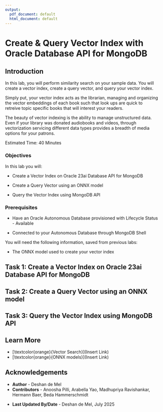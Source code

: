 ```yaml
---
output: 
  pdf_document: default
  html_document: default
---
```


# Create & Query Vector Index with Oracle Database API for MongoDB

## Introduction

In this lab, you will perform similarity search on your sample data. You will create a vector index, create a query vector, and query your vector index.

Simply put, your vector index acts as the librarian, managing and organizing the vector embeddings of each book such that look ups are quick to retreive topic specific books that will interest your readers. 

The beauty of vector indexing is the ability to manage unstructured data. Even if your library was donated audiobooks and videos, through vectorization servicing different data types provides a breadth of media options for your patrons.

Estimated Time: 40 Minutes

### Objectives

In this lab you will:

* Create a Vector Index on Oracle 23ai Database API for MongoDB

* Create a Query Vector using an ONNX model

* Query the Vector Index using MongoDB API

### Prerequisites

* Have an Oracle Autonomous Database provisioned with Lifecycle Status - Available

* Connected to your Autonomous Database through MongoDB Shell

You will need the following information, saved from previous labs:

* The ONNX model used to create your vector index

## Task 1: Create a Vector Index on Oracle 23ai Database API for MongoDB

## Task 2: Create a Query Vector using an ONNX model

## Task 3: Query the Vector Index using MongoDB API

## Learn More

* [\textcolor{orange}{Vector Search}](Insert Link)
* [\textcolor{orange}{ONNX models}](Insert Link)

## Acknowledgements

* **Author** - Deshan de Mel
* **Contributors** -  Anoosha Pilli, Arabella Yao, Madhupriya Ravishankar, Hermann Baer, Beda Hammerschmidt
- **Last Updated By/Date** - Deshan de Mel, July 2025
